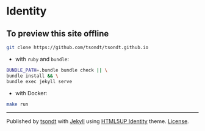# Identity

## To preview this site offline

``` bash
git clone https://github.com/tsondt/tsondt.github.io
```

* with `ruby` and `bundle`:

``` bash
BUNDLE_PATH=.bundle bundle check || \
bundle install && \
bundle exec jekyll serve
```

* with Docker:

``` bash
make run
```
---
Published by [tsondt](https://github.com/tsondt) with [Jekyll](https://jekyllrb.com) using [HTML5UP Identity](https://github.com/html5up/identity) theme. [License](LICENSE).
